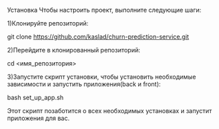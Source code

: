 Установка
Чтобы настроить проект, выполните следующие шаги:

1)Клонируйте репозиторий:

git clone https://github.com/kaslad/churn-prediction-service.git

2)Перейдите в клонированный репозиторий:

cd <имя_репозитория>

3)Запустите скрипт установки, чтобы установить необходимые зависимости и запустить приложения(back и front):

bash set_up_app.sh

Этот скрипт позаботится о всех необходимых установках и запустит приложения для вас.
